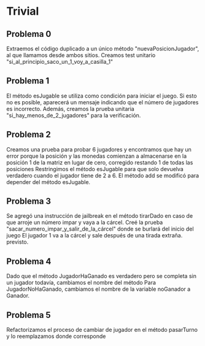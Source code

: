 # Trivial

## Problema 0

Extraemos el código duplicado a un único método "nuevaPosicionJugador",
al que llamamos desde ambos sitios.
Creamos test unitario "si_al_principio_saco_un_1_voy_a_casilla_1"

## Problema 1
El método esJugable se utiliza como condición para iniciar el juego.
Si esto no es posible, aparecerá un mensaje indicando que el número de jugadores es incorrecto.
Además, creamos la prueba unitaria "si_hay_menos_de_2_jugadores" para la verificación.
## Problema 2

Creamos una prueba para probar 6 jugadores y encontramos que hay un error porque la posición
y las monedas comienzan a almacenarse en la posición 1 de la matriz en lugar de cero, corregido restando 1 de todas las posiciones
Restringimos el método esJugable para que solo devuelva verdadero cuando el jugador tiene de 2 a 6.
El método add se modificó para depender del método esJugable.

## Problema 3

Se agregó una instrucción de jailbreak en el método tirarDado en caso de que arroje un número impar y vaya a la cárcel.
Creé la prueba "sacar_numero_impar_y_salir_de_la_cárcel" donde se burlará del inicio del juego
El jugador 1 va a la cárcel y sale después de una tirada extraña.
previsto.

## Problema 4

Dado que el método JugadorHaGanado es verdadero pero se completa sin un jugador todavía, cambiamos el nombre del método
Para JugadorNoHaGanado, cambiamos el nombre de la variable noGanador a Ganador.

## Problema 5

Refactorizamos el proceso de cambiar de jugador en el método pasarTurno y lo reemplazamos donde corresponde

